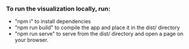 ### To run the visualization locally, run: ###

- "npm i" to install dependencies
- "npm run build" to compile the app and place it in the dist/ directory
- "npm run serve" to serve from the dist/ directory and open a page on your browser.
